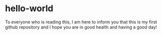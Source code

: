 # hello-world

To everyone who is reading this, I am here to inform you that this is my first github repository and I hope you are in good health and having a good day!
